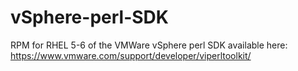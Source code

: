 vSphere-perl-SDK
================

RPM for RHEL 5-6 of the VMWare vSphere perl SDK available here: https://www.vmware.com/support/developer/viperltoolkit/
